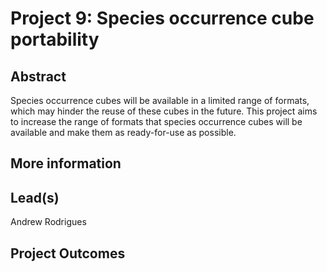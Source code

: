 # Project 9: Species occurrence cube portability
## Abstract
Species occurrence cubes will be available in a limited range of formats, which may hinder the reuse of these cubes in the future.  This project aims to increase the range of formats that species occurrence cubes will be available and make them as ready-for-use as possible.



## More information


## Lead(s)
Andrew Rodrigues

## Project Outcomes
